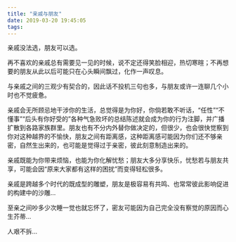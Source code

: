 ```yaml
---
title: "亲戚与朋友"
date: 2019-03-20 19:45:05
tags:
---
```


亲戚没法选，朋友可以选。

再不喜欢的亲戚总有需要见一见的时候，说不定还得笑脸相迎，热切寒暄；不再想要的朋友从此以后可能只在心头瞬间飘过，化作一声叹息。

与亲戚之间的三观少有契合的，因此话不投机三句也多，与朋友或许一连聊几个小时也不觉疲惫。

亲戚会无所顾忌地干涉你的生活，总觉得是为你好，你倘若敢不听话，“任性”“不懂事”“后头有你好受的”各种气急败坏的总结陈述就会成为你的行为注脚，并广播扩散到各路家族群里。朋友也有不分内外替你做决定的，但很少，也会很快觉察到你对这种越界的不愉快，朋友之间有距离感，这种距离感可能因为你们还不够亲密，自然生出来的，也可能是觉得过于亲密，彼此刻意制造出来的。

亲戚既能为你带来烦恼，也能为你化解忧愁；朋友大多分享快乐，忧愁若与朋友共享，可能会因“原来大家都有这样的困扰”而变得轻松很多。

亲戚是跨越多个时代的既成型的雕塑，朋友是极容易有共鸣、也常常彼此影响促进的构建中的沙雕...

至亲之间吵多少次睡一觉也就忘怀了，密友可能因为自己完全没有察觉的原因而心生芥蒂...

人艰不拆...


